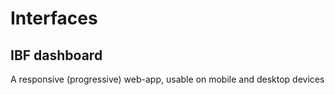 # Interfaces

## IBF dashboard

A responsive (progressive) web-app, usable on mobile and desktop devices

